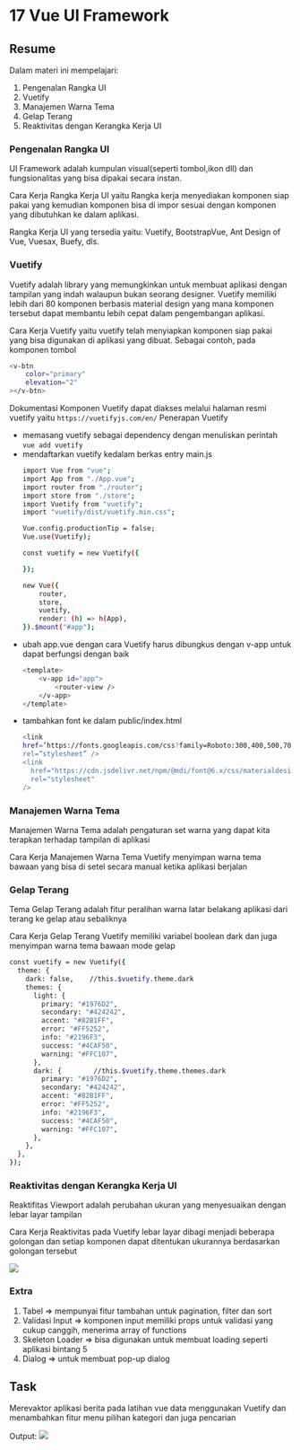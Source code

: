 # 17 Vue UI Framework
## Resume

Dalam materi ini mempelajari:
1. Pengenalan Rangka UI
2. Vuetify
3. Manajemen Warna Tema
4. Gelap Terang
5. Reaktivitas dengan Kerangka Kerja UI

### Pengenalan Rangka UI
UI Framework adalah kumpulan visual(seperti tombol,ikon dll) dan fungsionalitas yang bisa dipakai secara instan.

Cara Kerja Rangka Kerja UI yaitu Rangka kerja menyediakan komponen siap pakai yang kemudian komponen bisa di impor sesuai dengan komponen yang dibutuhkan ke dalam aplikasi.

Rangka Kerja UI yang tersedia yaitu: Vuetify, BootstrapVue, Ant Design of Vue, Vuesax, Buefy, dls.

### Vuetify
Vuetify adalah library yang memungkinkan untuk membuat aplikasi dengan tampilan yang indah walaupun bukan seorang designer. Vuetify memiliki lebih dari 80 komponen berbasis material design yang mana komponen tersebut dapat membantu lebih cepat dalam pengembangan aplikasi.

Cara Kerja Vuetify yaitu vuetify telah menyiapkan komponen siap pakai yang bisa digunakan di aplikasi yang dibuat. Sebagai contoh, pada komponen tombol
```bash
<v-btn
    color="primary"
    elevation="2"
></v-btn>
```

Dokumentasi Komponen Vuetify dapat diakses melalui halaman resmi vuetify yaitu ```https://vuetifyjs.com/en/```
Penerapan Vuetify
- memasang vuetify sebagai dependency dengan menuliskan perintah ```vue add vuetify```
- mendaftarkan vuetify kedalam berkas entry main.js
    ```bash
    import Vue from "vue";
    import App from "./App.vue";
    import router from "./router";
    import store from "./store";
    import Vuetify from "vuetify";
    import "vuetify/dist/vuetify.min.css";

    Vue.config.productionTip = false;
    Vue.use(Vuetify);

    const vuetify = new Vuetify({

    });

    new Vue({
        router,
        store,
        vuetify,
        render: (h) => h(App),
    }).$mount("#app");
    ```
- ubah app.vue dengan cara Vuetify harus dibungkus dengan v-app untuk dapat berfungsi dengan baik
    ```bash
    <template>
        <v-app id="app">
            <router-view />
        </v-app>
    </template>
    ```
- tambahkan font ke dalam public/index.html
    ```bash
    <link
    href=’https://fonts.googleapis.com/css?family=Roboto:300,400,500,700|Material+Icons'
    rel=”stylesheet” />
    <link
      href="https://cdn.jsdelivr.net/npm/@mdi/font@6.x/css/materialdesignicons.min.css"
      rel="stylesheet"
    />
    ```

### Manajemen Warna Tema
Manajemen Warna Tema adalah pengaturan set warna yang dapat kita terapkan terhadap tampilan di aplikasi

Cara Kerja Manajemen Warna Tema
Vuetify menyimpan warna tema bawaan yang bisa di setel secara manual ketika aplikasi berjalan

### Gelap Terang
Tema Gelap Terang adalah fitur peralihan warna latar belakang aplikasi dari terang ke gelap atau sebaliknya

Cara Kerja Gelap Terang
Vuetify memiliki variabel boolean dark dan juga menyimpan warna tema bawaan mode gelap
```bash
const vuetify = new Vuetify({
  theme: {
    dark: false,    //this.$vuetify.theme.dark
    themes: {
      light: {
        primary: "#1976D2",
        secondary: "#424242",
        accent: "#82B1FF",
        error: "#FF5252",
        info: "#2196F3",
        success: "#4CAF50",
        warning: "#FFC107",
      },
      dark: {        //this.$vuetify.theme.themes.dark
        primary: "#1976D2",
        secondary: "#424242",
        accent: "#82B1FF",
        error: "#FF5252",
        info: "#2196F3",
        success: "#4CAF50",
        warning: "#FFC107",
      },
    },
  },
});
```
### Reaktivitas dengan Kerangka Kerja UI
Reaktifitas Viewport adalah perubahan ukuran yang menyesuaikan dengan lebar layar tampilan

Cara Kerja Reaktivitas pada Vuetify
lebar layar dibagi menjadi beberapa golongan dan setiap komponen dapat ditentukan ukurannya berdasarkan golongan tersebut 

![](https://drive.google.com/uc?export=view&id=1Vl0zEe8XUZAzJ1vyrCCKqQAZGkPvwku-)

### Extra
1. Tabel => mempunyai fitur tambahan untuk pagination, filter dan sort
2. Validasi Input => komponen input memiliki props untuk validasi yang cukup canggih, menerima array of functions
3. Skeleton Loader => bisa digunakan untuk membuat loading seperti aplikasi bintang 5
4. Dialog => untuk membuat pop-up dialog 

## Task
Merevaktor aplikasi berita pada latihan vue data menggunakan Vuetify dan menambahkan fitur menu pilihan kategori dan juga pencarian

Output:
![](https://drive.google.com/uc?export=view&id=18zENUjjTTPT4o9RHTB00rDU8EjBMIaDF)
